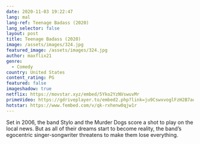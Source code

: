 ```yaml
---
date: 2020-11-03 19:22:47
lang: mal
lang-ref: Teenage Badass (2020)
lang_selector: false
layout: post
title: Teenage Badass (2020)
image: /assets/images/324.jpg
featured_image: /assets/images/324.jpg
author: maxflix21
genre:
  - Comedy
country: United States
content_rating: PG
featured: false
imageshadow: true
netflix: https://movstar.xyz/embed/5Yko2YzNVswuvMr
primeVideo: https://gdriveplayer.to/embed2.php?link=ju9CswxvoglFzH2B7aqypQrrbrLiDKYcGrNiDIVzfIbnNsHqZeyXaPTLNfs8UDj%252BBh4TOifOQofBxfcso4Zmg%252Bl7G%252FvIZVxFfRvd7s8rXeSAyHu%252FB8XVGHpSrvBhjFlD5sjw8SS72R9MH0pLpJOU7ZPAhhBZVLCsnZltNw6nmS9WaL2sHGXf%252BjSL07HlwRkZ4%253D
hotstar: https://www.fembed.com/v/qk-rxhenw0qjw1r
---
```

Set in 2006, the band Stylo and the Murder Dogs score a shot to play on the local news. But as all of their dreams start to become reality, the band’s egocentric singer-songwriter threatens to make them lose everything.